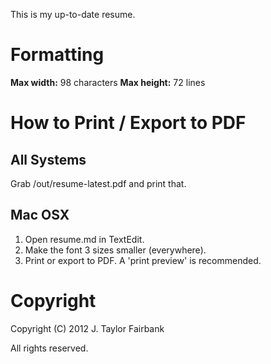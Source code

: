 This is my up-to-date resume.

Formatting
==========
 **Max width:** 98 characters
**Max height:** 72 lines

How to Print / Export to PDF
============================

All Systems
-----------
Grab /out/resume-latest.pdf and print that.

Mac OSX
-------
 1. Open resume.md in TextEdit.
 2. Make the font 3 sizes smaller (everywhere).
 3. Print or export to PDF. A 'print preview' is recommended.


Copyright
=========
Copyright (C) 2012 J. Taylor Fairbank

All rights reserved.
